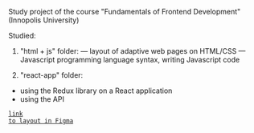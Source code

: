 Study project of the course "Fundamentals of Frontend Development" (Innopolis University)

Studied:
1. "html + js" folder:
— layout of adaptive web pages on HTML/CSS
— Javascript programming language syntax, writing Javascript code

2. "react-app" folder:
- using the Redux library on a React application
- using the API

<code>[link to layout in Figma](https://www.figma.com/file/i0CeRuZLkC1OdI80EDhCRj/MyMarket?type=design&node-id=21202%3A586&t=g0dRuLzmMB4yPRLc-1)
</code>
